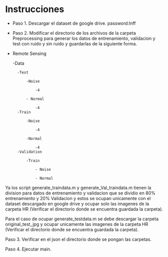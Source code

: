 # Instrucciones
- Paso 1. Descargar el dataset de google drive. password:lnff
- Paso 2. Modificar el directorio de los archivos de la carpeta Preprocessing para generar los datos de entrenamiento, validacion y test con ruido y sin ruido y guardarlas de la siguiente forma.

- Remote Sensing

    -Data

        -Test

            -Noise
            
                -4

            - Normal

                -4
        -Train

            -Noise

                -4

            -Normal

                -4
        -Validation

            -Train
            
                - Noise

                - Normal


Ya los script generate_traindata.m y generate_Val_traindata.m tienen la division para datos de entrenamiento y validacion que se dividio en 80% entrenamiento y 20% Validacion y estos se ocupan unicamente con el dataset descargado en google drive y ocupar solo las imagenes de la carpeta HR (Verificar el directorio donde se encuentra guardada la carpeta).

Para el caso de ocupar generate_testdata.m se debe descargar la carpeta original_test_jpg y ocupar unicamente las imagenes de la carpeta HR (Verificar el directorio donde se encuentra guardada la carpeta).

Paso 3. Verificar en el json el directorio donde se pongan las carpetas.

Paso 4. Ejecutar main.